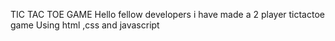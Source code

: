 TIC TAC TOE GAME 
Hello fellow developers i have made a 2 player tictactoe game 
Using html ,css and javascript 
